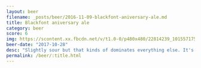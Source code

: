 ```yaml
---
layout: beer
filename: _posts/beer/2016-11-09-blackfont-aniversary-ale.md
title: Blackfont aniversary ale
category: beer
score: 6
img: https://scontent.xx.fbcdn.net/v/t1.0-0/p480x480/22814239_10155717525123745_213528734084176539_n.jpg?_nc_cat=105&_nc_oc=AQmGmAz7MdPsaAi64R6SrcDOMDSC83b9ZsbBiBjuZ3ZbsnuhGeBBSrLIM6963UiMqm0&_nc_ht=scontent.xx&oh=aeed199316cd94e1c031bbae905c8e75&oe=5DA56A39
beer-date: "2017-10-28"
desc: "Slightly sour but that kinds of dominates everything else. It's decent but I think I might have left it too long in the fridge"
permalink: /beer/:title.html
---
```

